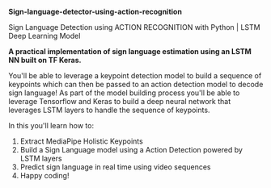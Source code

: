 **Sign-language-detector-using-action-recognition**

Sign Language Detection using ACTION RECOGNITION with Python | LSTM Deep Learning Model

**A practical implementation of sign language estimation using an LSTM NN built on TF Keras.**

You'll be able to leverage a keypoint detection model to build a sequence of keypoints which can then be passed to an action detection model to decode sign language! As part of the model building process you'll be able to leverage Tensorflow and Keras to build a deep neural network that leverages LSTM layers to handle the sequence of keypoints.

In this you'll learn how to:  
1. Extract MediaPipe Holistic Keypoints  
2. Build a Sign Language model using a Action Detection powered by LSTM layers  
3. Predict sign language in real time using video sequences  
4. Happy coding!
